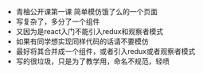 * 青柚公开课第一课 简单模仿饿了么的一个页面
* 写复杂了，多分了一个组件
* 又因为是react入门不能引入redux和观察者模式
* 如果有同学想实现同样代码的话请不要模仿
* 最好将其合并成一个组件，或者引入redux或者观察者模式
* 写的很垃圾，只是为了教学用，命名不规范，轻喷
